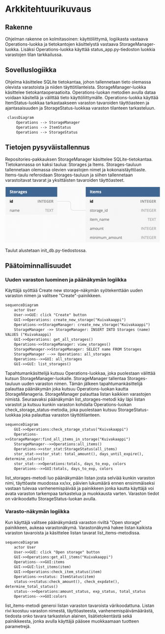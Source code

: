 # Arkkitehtuurikuvaus

## Rakenne

Ohjelman rakenne on kolmitasoinen: käyttöliittymä, logiikasta vastaava Operations-luokka ja tietokantojen käsittelystä vastaava StorageManager-luokka. Lisäksi Operations-luokka käyttää status_app.py-tiedoston luokkia varastojen tilan tarkkailussa.

## Sovelluslogiikka

Ohjelma käsittelee SQLite tietokantaa, johon tallennetaan tieto olemassa olevista varastoista ja niiden täyttötilanteista. StorageManager-luokka käsittelee tietokantaoperaatioita. Operations-luokan metodien avulla dataa voidaan käsitellä ja välittää tieto käyttöliittymälle. Operations-luokka käyttää ItemStatus-luokkaa tarkastaakseen varaston tavaroiden täyttöasteen ja ajantasaisuuden ja StorageStatus-luokkaa varaston tilanteen tarkasteluun. 

```mermaid
 classDiagram
     Operations --> StorageManager
     Operations --> ItemStatus
     Operations --> StorageStatus
```
  
## Tietojen pysyväistallennus

Repositories-pakkauksen StorageManager käsittelee SQLite-tietokantaa. Tietokannassa on kaksi taulua: Storages ja Items. Storages-tauluun tallennetaan olemassa olevien varastojen nimet ja kokonaistäyttöaste. Items-taulu referoidaan Storages-tauluun ja siihen tallennetaan varastoitavat tavarat ja yksittäisten tavaroiden täyttöasteet. 

![dbdiagram](./kuvat/Database%20dbdiagram.png)

Taulut alustetaan init_db.py-tiedostossa.

## Päätoiminnallisuudet

### Uuden varaston luominen ja päänäkymän logiikka

Käyttäjä syöttää Create new storage-näkymän syötekenttään uuden varaston nimen ja valitsee "Create"-painikkeen.

```mermaid
sequenceDiagram
    actor User
    User->>GUI: click "Create" button
    GUI->>Operations: create_new_storage("Kuivakaappi")
    Operations->>StorageManager: create_new_storage("Kuivakaappi")
    StorageManager ->> StorageManager: INSERT INTO Storages (name) VALUES ("Kuivakaappi)
    GUI->>Operations: get_all_storages()
    Operations->>StorageManager: view_storages()
    StorageManager->>StorageManager: SELECT name FROM Storages
    StorageManager -->> Operations: all_storages
    Operations-->>GUI: all_storages
    GUI->>GUI: list_storages()
```

Tapahtumankäsittelijä kutsuu Operations-luokkaa, joka puolestaan välittää kutsun StorageManager-luokalle. StorageManager tallentaa Storages-tauluun uuden varaston nimen. Tämän jälkeen tapahtumankäsittelijä palauttaa päänäkymän joka kutsuu Operations-luokan kautta StorageManageria. StorageManager palauttaa listan kaikkien varastojen nimistä. Seuraavaksi päänäkymän list_storages-metodi käy läpi listan varastot ja kutsuu kunkin varaston kohdalla Operations-luokan check_storage_status-metodia, joka puolestaan kutsuu StorageStatus-luokkaa joka palauttaa varaston täyttötilanteen.

```mermaid
sequenceDiagram
    GUI->>Operations:check_storage_status("Kuivakaappi")
    Operations->>StorageManager:find_all_items_in_storage("Kuivakaappi")
    StorageManager-->>Operations:all_items()
    Operations->>stor_stat:StorageStatus(all_items)
    stor_stat->>stor_stat: total_amount(), days_until_expire(), determine_colors()
    stor_stat-->>Operations:totals, days_to_exp, colors
    Operations-->>GUI:totals, days_to_exp, colors
```

list_storages-metodi luo päänäkymään listan josta selviää kunkin varaston nimi, täyttöaste muodossa xx/xx, päivien lukumäärä ennen ensimmäiseksi vastaan tulevaa vanhenemispäivää ja painikkeen jonka kautta käyttäjä voi avata varaston tarkempaa tarkastelua ja muokkausta varten. Varaston tiedot on värikoodattu StorageStatus-luokan avulla.

### Varasto-näkymän logiikka

Kun käyttäjä valitsee päänäkymästä varaston riviltä "Open storage" painikkeen, aukeaa varastonäkymä. Varastonäkymä hakee listan kaikista varaston tavaroista ja käsittelee listan tavarat list_items-metodissa.

```mermaid
sequenceDiagram
    actor User
    User->>GUI: click "Open storage" button
    GUI->>Operations:get_all_items("Kuivakaappi")
    Operations-->>GUI:items
    GUI->>GUI:list_items(item)
    GUI->>Operations:check_item_status(item)
    Operations->>status: ItemStatus(item)
    status->>status:check_amount(), check_expdate(), determine_total_status()
    status-->>Operations:amount_status, exp_status, total_status
    Operations-->>GUI:colors
```

list_items-metodi generoi listan varaston tavaroista värikoodattuna. Listan rivi koostuu varaston nimestä, täyttöasteesta, vanhenemispäivämäärästä, tiedosta onko tavara tarkastelun alainen, lisätietokentästä sekä painikkeesta, jonka avulla käyttäjä pääsee muokkaamaan tuotteen parametrejä.